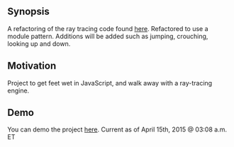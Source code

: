 ## Synopsis

A refactoring of the ray tracing code found [here](https://github.com/hunterloftis/playfuljs-demos/tree/gh-pages/raycaster). Refactored to use a module pattern. Additions will be added such as jumping, crouching, looking up and down.

## Motivation

Project to get feet wet in JavaScript, and walk away with a ray-tracing engine.

## Demo

You can demo the project [here](http://marvinkassabian.github.io/).
Current as of April 15th, 2015 @ 03:08 a.m. ET
